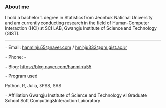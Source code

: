### About me

<!--
**hmj555/hmj555** is a ✨ _special_ ✨ repository because its `README.md` (this file) appears on your GitHub profile.

Here are some ideas to get you started:

- 🔭 I’m currently working on ...
- 🌱 I’m currently learning ...
- 👯 I’m looking to collaborate on ...
- 🤔 I’m looking for help with ...
- 💬 Ask me about ...
- 📫 How to reach me: ...
- 😄 Pronouns: ...
- ⚡ Fun fact: ...


--> I hold a bachelor's degree in Statistics from Jeonbuk National University and am currently conducting research in the field of Human-Computer Interaction (HCI) at SCI LAB, Gwangju Institute of Science and Technology (GIST).

---
  
`-` Email: hanminju55@naver.com / hminju333@gm.gist.ac.kr

`-` Phone: -

`-` Blog: https://blog.naver.com/hanminju55



`-` Program used

Python, R, Julia, SPSS, SAS


`-` Affiliation
Gwangju Institute of Science and Technology
AI Graduate School
Soft Computing&Interaction Laboratory
